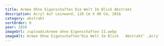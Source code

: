 ```yaml
---
title: Armee Ohne Eigenschaften Die Welt Im Blick Abstrakt
description: Acryl Auf Leinwand, 120 Cm X 80 Cm, 2016
category: abstrakt
sortOrder: 0
year: 2016
imageUrl: /uploads/Armee ohne Eigenschaften II.webp
imageAlt: Armee Ohne Eigenschaften"Die Welt Im Blick   Abstrakt" ,Acryl Auf Leinwand, 120 Cm X 80 Cm, 2016
---
```

